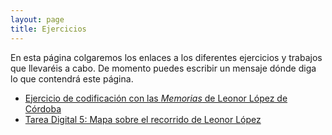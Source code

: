 ```yaml
---
layout: page
title: Ejercicios
---
```


En esta página colgaremos los enlaces a los diferentes ejercicios y trabajos que llevaréis a cabo. De momento puedes escribir un mensaje dónde diga lo que contendrá este página. 

- [Ejercicio de codificación con las *Memorias* de Leonor López de Córdoba](https://miladvh.github.io/ejecericios/LLC_memorias.html)
- [Tarea Digital 5: Mapa sobre el recorrido de Leonor López](https://miladvh.github.io/ejercicios/mapa.html)
